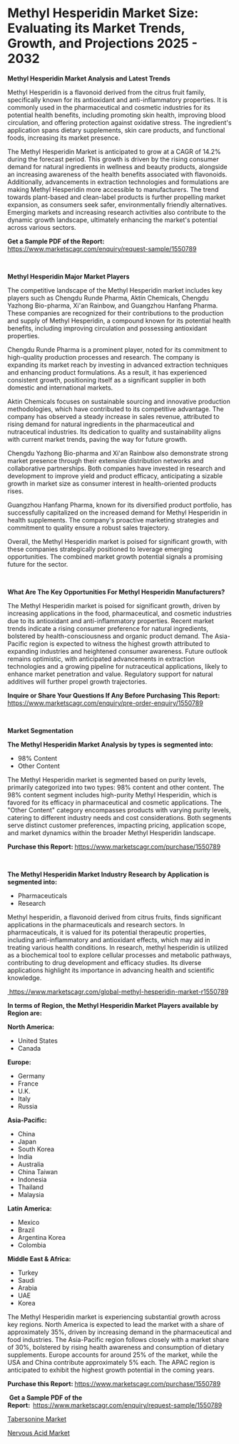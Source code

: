 <p><h1>Methyl Hesperidin Market Size: Evaluating its Market Trends, Growth, and Projections 2025 - 2032</h1></p><p><strong>Methyl Hesperidin Market Analysis and Latest Trends</strong></p>
<p><p>Methyl Hesperidin is a flavonoid derived from the citrus fruit family, specifically known for its antioxidant and anti-inflammatory properties. It is commonly used in the pharmaceutical and cosmetic industries for its potential health benefits, including promoting skin health, improving blood circulation, and offering protection against oxidative stress. The ingredient's application spans dietary supplements, skin care products, and functional foods, increasing its market presence.</p><p>The Methyl Hesperidin Market is anticipated to grow at a CAGR of 14.2% during the forecast period. This growth is driven by the rising consumer demand for natural ingredients in wellness and beauty products, alongside an increasing awareness of the health benefits associated with flavonoids. Additionally, advancements in extraction technologies and formulations are making Methyl Hesperidin more accessible to manufacturers. The trend towards plant-based and clean-label products is further propelling market expansion, as consumers seek safer, environmentally friendly alternatives. Emerging markets and increasing research activities also contribute to the dynamic growth landscape, ultimately enhancing the market's potential across various sectors.</p></p>
<p><strong>Get a Sample PDF of the Report:&nbsp;</strong> <a href="https://www.marketscagr.com/enquiry/request-sample/1550789?utm_campaign=2106&utm_medium=2&utm_source=Github&utm_content=ia&utm_term=31032025&utm_id=methyl-hesperidin">https://www.marketscagr.com/enquiry/request-sample/1550789</a></p>
<p>&nbsp;</p>
<p><strong>Methyl Hesperidin Major Market Players</strong></p>
<p><p>The competitive landscape of the Methyl Hesperidin market includes key players such as Chengdu Runde Pharma, Aktin Chemicals, Chengdu Yazhong Bio-pharma, Xi'an Rainbow, and Guangzhou Hanfang Pharma. These companies are recognized for their contributions to the production and supply of Methyl Hesperidin, a compound known for its potential health benefits, including improving circulation and possessing antioxidant properties.</p><p>Chengdu Runde Pharma is a prominent player, noted for its commitment to high-quality production processes and research. The company is expanding its market reach by investing in advanced extraction techniques and enhancing product formulations. As a result, it has experienced consistent growth, positioning itself as a significant supplier in both domestic and international markets.</p><p>Aktin Chemicals focuses on sustainable sourcing and innovative production methodologies, which have contributed to its competitive advantage. The company has observed a steady increase in sales revenue, attributed to rising demand for natural ingredients in the pharmaceutical and nutraceutical industries. Its dedication to quality and sustainability aligns with current market trends, paving the way for future growth.</p><p>Chengdu Yazhong Bio-pharma and Xi'an Rainbow also demonstrate strong market presence through their extensive distribution networks and collaborative partnerships. Both companies have invested in research and development to improve yield and product efficacy, anticipating a sizable growth in market size as consumer interest in health-oriented products rises.</p><p>Guangzhou Hanfang Pharma, known for its diversified product portfolio, has successfully capitalized on the increased demand for Methyl Hesperidin in health supplements. The company's proactive marketing strategies and commitment to quality ensure a robust sales trajectory.</p><p>Overall, the Methyl Hesperidin market is poised for significant growth, with these companies strategically positioned to leverage emerging opportunities. The combined market growth potential signals a promising future for the sector.</p></p>
<p>&nbsp;</p>
<p><strong>What Are The Key Opportunities For Methyl Hesperidin Manufacturers?</strong></p>
<p><p>The Methyl Hesperidin market is poised for significant growth, driven by increasing applications in the food, pharmaceutical, and cosmetic industries due to its antioxidant and anti-inflammatory properties. Recent market trends indicate a rising consumer preference for natural ingredients, bolstered by health-consciousness and organic product demand. The Asia-Pacific region is expected to witness the highest growth attributed to expanding industries and heightened consumer awareness. Future outlook remains optimistic, with anticipated advancements in extraction technologies and a growing pipeline for nutraceutical applications, likely to enhance market penetration and value. Regulatory support for natural additives will further propel growth trajectories.</p></p>
<p><strong>Inquire or Share Your Questions If Any Before Purchasing This Report:</strong> <a href="https://www.marketscagr.com/enquiry/pre-order-enquiry/1550789?utm_campaign=2106&utm_medium=2&utm_source=Github&utm_content=ia&utm_term=31032025&utm_id=methyl-hesperidin">https://www.marketscagr.com/enquiry/pre-order-enquiry/1550789</a></p>
<p>&nbsp;</p>
<p><strong>Market Segmentation</strong></p>
<p><strong>The Methyl Hesperidin Market Analysis by types is segmented into:</strong></p>
<p><ul><li>98% Content</li><li>Other Content</li></ul></p>
<p><p>The Methyl Hesperidin market is segmented based on purity levels, primarily categorized into two types: 98% content and other content. The 98% content segment includes high-purity Methyl Hesperidin, which is favored for its efficacy in pharmaceutical and cosmetic applications. The "Other Content" category encompasses products with varying purity levels, catering to different industry needs and cost considerations. Both segments serve distinct customer preferences, impacting pricing, application scope, and market dynamics within the broader Methyl Hesperidin landscape.</p></p>
<p><strong>Purchase this Report:&nbsp;</strong><a href="https://www.marketscagr.com/purchase/1550789?utm_campaign=2106&utm_medium=2&utm_source=Github&utm_content=ia&utm_term=31032025&utm_id=methyl-hesperidin">https://www.marketscagr.com/purchase/1550789</a></p>
<p>&nbsp;</p>
<p><strong>The Methyl Hesperidin Market Industry Research by Application is segmented into:</strong></p>
<p><ul><li>Pharmaceuticals</li><li>Research</li></ul></p>
<p><p>Methyl hesperidin, a flavonoid derived from citrus fruits, finds significant applications in the pharmaceuticals and research sectors. In pharmaceuticals, it is valued for its potential therapeutic properties, including anti-inflammatory and antioxidant effects, which may aid in treating various health conditions. In research, methyl hesperidin is utilized as a biochemical tool to explore cellular processes and metabolic pathways, contributing to drug development and efficacy studies. Its diverse applications highlight its importance in advancing health and scientific knowledge.</p></p>
<p><a href="https://www.marketscagr.com/global-methyl-hesperidin-market-r1550789?utm_campaign=2106&utm_medium=2&utm_source=Github&utm_content=ia&utm_term=31032025&utm_id=methyl-hesperidin">&nbsp;https://www.marketscagr.com/global-methyl-hesperidin-market-r1550789</a></p>
<p><strong>In terms of Region, the Methyl Hesperidin Market Players available by Region are:</strong></p>
<p>
    <p> <strong> North America: </strong>
        <ul>
            <li>United States</li>
            <li>Canada</li>
        </ul>
        </p> 
    <p> <strong> Europe: </strong>
        <ul>
            <li>Germany</li>
            <li>France</li>
            <li>U.K.</li>
            <li>Italy</li>
            <li>Russia</li>
        </ul>
        </p> 
    <p> <strong> Asia-Pacific: </strong>
        <ul>
            <li>China</li>
            <li>Japan</li>
            <li>South Korea</li>
            <li>India</li>
            <li>Australia</li>
            <li>China Taiwan</li>
            <li>Indonesia</li>
            <li>Thailand</li>
            <li>Malaysia</li>
        </ul>
        </p> 
    <p> <strong> Latin America: </strong>
        <ul>
            <li>Mexico</li>
            <li>Brazil</li>
            <li>Argentina Korea</li>
            <li>Colombia</li>
        </ul>
        </p> 
    <p> <strong> Middle East & Africa: </strong>
        <ul>
            <li>Turkey</li>
            <li>Saudi</li>
            <li>Arabia</li>
            <li>UAE</li>
            <li>Korea</li>
        </ul>
    </p>
    </p>
<p><p>The Methyl Hesperidin market is experiencing substantial growth across key regions. North America is expected to lead the market with a share of approximately 35%, driven by increasing demand in the pharmaceutical and food industries. The Asia-Pacific region follows closely with a market share of 30%, bolstered by rising health awareness and consumption of dietary supplements. Europe accounts for around 25% of the market, while the USA and China contribute approximately 5% each. The APAC region is anticipated to exhibit the highest growth potential in the coming years.</p></p>
<p><strong>Purchase this Report: </strong><a href="https://www.marketscagr.com/purchase/1550789?utm_campaign=2106&utm_medium=2&utm_source=Github&utm_content=ia&utm_term=31032025&utm_id=methyl-hesperidin">https://www.marketscagr.com/purchase/1550789</a></p>
<p>&nbsp;<strong>Get a Sample PDF of the Report:&nbsp;&nbsp;</strong><a href="https://www.marketscagr.com/enquiry/request-sample/1550789?utm_campaign=2106&utm_medium=2&utm_source=Github&utm_content=ia&utm_term=31032025&utm_id=methyl-hesperidin">https://www.marketscagr.com/enquiry/request-sample/1550789</a></p>
<p><strong></strong></p>
<p><p><a href="https://github.com/JosephineMcguire65/Market-Research-Report-List-2/blob/main/tabersonine-market.md?utm_campaign=2106&utm_medium=2&utm_source=Github&utm_content=ia&utm_term=31032025&utm_id=methyl-hesperidin">Tabersonine Market</a></p><p><a href="https://github.com/YashRP12/Market-Research-Report-List-7/blob/main/nervous-acid-market.md?utm_campaign=2106&utm_medium=2&utm_source=Github&utm_content=ia&utm_term=31032025&utm_id=methyl-hesperidin">Nervous Acid Market</a></p></p>